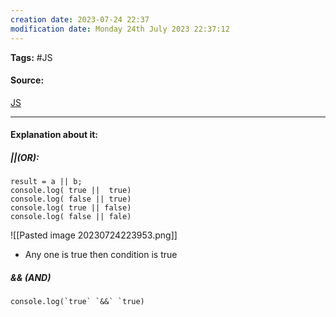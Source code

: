 ```yaml
---
creation date: 2023-07-24 22:37
modification date: Monday 24th July 2023 22:37:12
---
```


**Tags:** #JS 

#### Source:
[JS](https://javascript.info/logical-operators)

--------------------------------------

#### Explanation about it:

##### ||(OR):

```
result = a || b;
console.log( true ||  true)
console.log( false || true)
console.log( true || false)
console.log( false || fale)
```

![[Pasted image 20230724223953.png]]

* Any one is true then condition is true

##### && (AND)

```
console.log(`true` `&&` `true)
```
